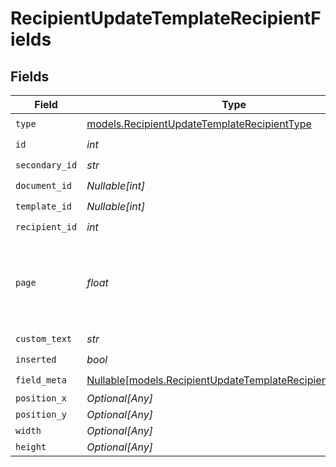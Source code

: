 # RecipientUpdateTemplateRecipientFields


## Fields

| Field                                                                                                                | Type                                                                                                                 | Required                                                                                                             | Description                                                                                                          |
| -------------------------------------------------------------------------------------------------------------------- | -------------------------------------------------------------------------------------------------------------------- | -------------------------------------------------------------------------------------------------------------------- | -------------------------------------------------------------------------------------------------------------------- |
| `type`                                                                                                               | [models.RecipientUpdateTemplateRecipientType](../models/recipientupdatetemplaterecipienttype.md)                     | :heavy_check_mark:                                                                                                   | N/A                                                                                                                  |
| `id`                                                                                                                 | *int*                                                                                                                | :heavy_check_mark:                                                                                                   | N/A                                                                                                                  |
| `secondary_id`                                                                                                       | *str*                                                                                                                | :heavy_check_mark:                                                                                                   | N/A                                                                                                                  |
| `document_id`                                                                                                        | *Nullable[int]*                                                                                                      | :heavy_check_mark:                                                                                                   | N/A                                                                                                                  |
| `template_id`                                                                                                        | *Nullable[int]*                                                                                                      | :heavy_check_mark:                                                                                                   | N/A                                                                                                                  |
| `recipient_id`                                                                                                       | *int*                                                                                                                | :heavy_check_mark:                                                                                                   | N/A                                                                                                                  |
| `page`                                                                                                               | *float*                                                                                                              | :heavy_check_mark:                                                                                                   | The page number of the field on the document. Starts from 1.                                                         |
| `custom_text`                                                                                                        | *str*                                                                                                                | :heavy_check_mark:                                                                                                   | N/A                                                                                                                  |
| `inserted`                                                                                                           | *bool*                                                                                                               | :heavy_check_mark:                                                                                                   | N/A                                                                                                                  |
| `field_meta`                                                                                                         | [Nullable[models.RecipientUpdateTemplateRecipientFieldMeta]](../models/recipientupdatetemplaterecipientfieldmeta.md) | :heavy_check_mark:                                                                                                   | N/A                                                                                                                  |
| `position_x`                                                                                                         | *Optional[Any]*                                                                                                      | :heavy_minus_sign:                                                                                                   | N/A                                                                                                                  |
| `position_y`                                                                                                         | *Optional[Any]*                                                                                                      | :heavy_minus_sign:                                                                                                   | N/A                                                                                                                  |
| `width`                                                                                                              | *Optional[Any]*                                                                                                      | :heavy_minus_sign:                                                                                                   | N/A                                                                                                                  |
| `height`                                                                                                             | *Optional[Any]*                                                                                                      | :heavy_minus_sign:                                                                                                   | N/A                                                                                                                  |